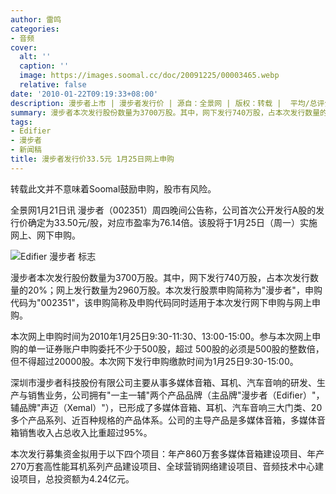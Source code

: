 ```yaml
---
author: 雷鸣
categories:
- 音频
cover:
  alt: ''
  caption: ''
  image: https://images.soomal.cc/doc/20091225/00003465.webp
  relative: false
date: '2010-01-22T09:19:33+08:00'
description: 漫步者上市 | 漫步者发行价 | 源自：全景网 | 版权：转载 |  平均/总评分：02.00/4
summary: 漫步者本次发行股份数量为3700万股。其中，网下发行740万股，占本次发行数量的20%；网上发行数量为2960万股。本次发行股票申购简称为"漫步者"，申购代码为"002351"，该申购简称及申购代码同时适用于本次发行网下申购与网上申购。
tags:
- Edifier
- 漫步者
- 新闻稿
title: 漫步者发行价33.5元 1月25日网上申购
---
```


转载此文并不意味着Soomal鼓励申购，股市有风险。



全景网1月21日讯 漫步者（002351）周四晚间公告称，公司首次公开发行A股的发行价确定为33.50元/股，对应市盈率为76.14倍。该股将于1月25日（周一）实施网上、网下申购。



![Edifier 漫步者 标志](https://images.soomal.cc/doc/20091225/00003465.webp)



漫步者本次发行股份数量为3700万股。其中，网下发行740万股，占本次发行数量的20%；网上发行数量为2960万股。本次发行股票申购简称为"漫步者"，申购代码为"002351"，该申购简称及申购代码同时适用于本次发行网下申购与网上申购。



本次网上申购时间为2010年1月25日9:30-11:30、13:00-15:00。参与本次网上申购的单一证券账户申购委托不少于500股，超过 
500股的必须是500股的整数倍，但不得超过20000股。本次网下发行申购缴款时间为1月25日9:30-15:00。



深圳市漫步者科技股份有限公司主要从事多媒体音箱、耳机、汽车音响的研发、生产与销售业务，公司拥有"一主一辅"两个产品品牌（主品牌"漫步者（Edifier）"，辅品牌"声迈（Xemal）"），已形成了多媒体音箱、耳机、汽车音响三大门类、20多个产品系列、近百种规格的产品体系。公司的主导产品是多媒体音箱，多媒体音箱销售收入占总收入比重超过95%。



本次发行募集资金拟用于以下四个项目：年产860万套多媒体音箱建设项目、年产270万套高性能耳机系列产品建设项目、全球营销网络建设项目、音频技术中心建设项目，总投资额为4.24亿元。